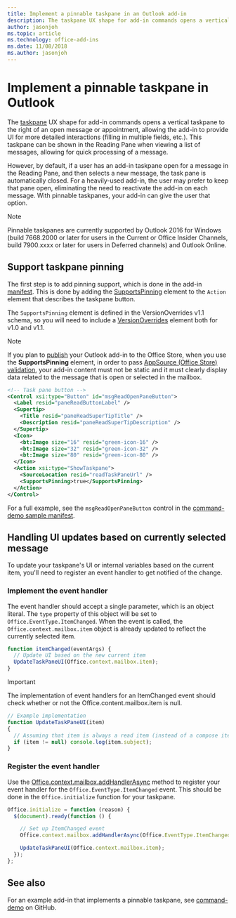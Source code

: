 ```yaml
---
title: Implement a pinnable taskpane in an Outlook add-in
description: The taskpane UX shape for add-in commands opens a vertical taskpane to the right of an open message or appointment, allowing the add-in to provide UI for more detailed interactions.
author: jasonjoh
ms.topic: article
ms.technology: office-add-ins
ms.date: 11/08/2018
ms.author: jasonjoh
---
```


# Implement a pinnable taskpane in Outlook

The [taskpane](add-in-commands-for-outlook.md#launching-a-task-pane) UX shape for add-in commands opens a vertical taskpane to the right of an open message or appointment, allowing the add-in to provide UI for more detailed interactions (filling in multiple fields, etc.). This taskpane can be shown in the Reading Pane when viewing a list of messages, allowing for quick processing of a message.

However, by default, if a user has an add-in taskpane open for a message in the Reading Pane, and then selects a new message, the task pane is automatically closed. For a heavily-used add-in, the user may prefer to keep that pane open, eliminating the need to reactivate the add-in on each message. With pinnable taskpanes, your add-in can give the user that option.

> [!NOTE]
> Pinnable taskpanes are currently supported by Outlook 2016 for Windows (build 7668.2000 or later for users in the Current or Office Insider Channels, build 7900.xxxx or later for users in Deferred channels) and Outlook Online.

## Support taskpane pinning

The first step is to add pinning support, which is done in the add-in [manifest](manifests.md). This is done by adding the [SupportsPinning](https://docs.microsoft.com/office/dev/add-ins/reference/manifest/action#supportspinning) element to the `Action` element that describes the taskpane button.

The `SupportsPinning` element is defined in the VersionOverrides v1.1 schema, so you will need to include a [VersionOverrides](https://docs.microsoft.com/office/dev/add-ins/reference/manifest/versionoverrides) element both for v1.0 and v1.1.

> [!NOTE]
> If you plan to [publish](https://docs.microsoft.com/office/dev/add-ins/publish/publish) your Outlook add-in to the Office Store, when you use the **SupportsPinning** element, in order to pass [AppSource (Office Store) validation](https://docs.microsoft.com/office/dev/store/validation-policies), your add-in content must not be static and it must clearly display data related to the message that is open or selected in the mailbox.

```xml
<!-- Task pane button -->
<Control xsi:type="Button" id="msgReadOpenPaneButton">
  <Label resid="paneReadButtonLabel" />
  <Supertip>
    <Title resid="paneReadSuperTipTitle" />
    <Description resid="paneReadSuperTipDescription" />
  </Supertip>
  <Icon>
    <bt:Image size="16" resid="green-icon-16" />
    <bt:Image size="32" resid="green-icon-32" />
    <bt:Image size="80" resid="green-icon-80" />
  </Icon>
  <Action xsi:type="ShowTaskpane">
    <SourceLocation resid="readTaskPaneUrl" />
    <SupportsPinning>true</SupportsPinning>
  </Action>
</Control>
```

For a full example, see the `msgReadOpenPaneButton` control in the [command-demo sample manifest](https://github.com/OfficeDev/outlook-add-in-command-demo/blob/master/command-demo-manifest.xml).

## Handling UI updates based on currently selected message

To update your taskpane's UI or internal variables based on the current item, you'll need to register an event handler to get notified of the change.

### Implement the event handler

The event handler should accept a single parameter, which is an object literal. The `type` property of this object will be set to `Office.EventType.ItemChanged`. When the event is called, the `Office.context.mailbox.item` object is already updated to reflect the currently selected item.

```js
function itemChanged(eventArgs) {
  // Update UI based on the new current item
  UpdateTaskPaneUI(Office.context.mailbox.item);
}
```

> [!IMPORTANT]
> The implementation of event handlers for an ItemChanged event should check whether or not the Office.content.mailbox.item is null.
>
> ```js
> // Example implementation
> function UpdateTaskPaneUI(item)
> {
>   // Assuming that item is always a read item (instead of a compose item).
>   if (item != null) console.log(item.subject);
> }
> ```

### Register the event handler

Use the [Office.context.mailbox.addHandlerAsync](https://docs.microsoft.com/office/dev/add-ins/reference/objectmodel/requirement-set-1.5/Office.context.mailbox#addhandlerasynceventtype-handler-options-callback) method to register your event handler for the `Office.EventType.ItemChanged` event. This should be done in the `Office.initialize` function for your taskpane.

```js
Office.initialize = function (reason) {
  $(document).ready(function () {

    // Set up ItemChanged event
    Office.context.mailbox.addHandlerAsync(Office.EventType.ItemChanged, itemChanged);

    UpdateTaskPaneUI(Office.context.mailbox.item);
  });
};
```

## See also

For an example add-in that implements a pinnable taskpane, see [command-demo](https://github.com/OfficeDev/outlook-add-in-command-demo) on GitHub.
